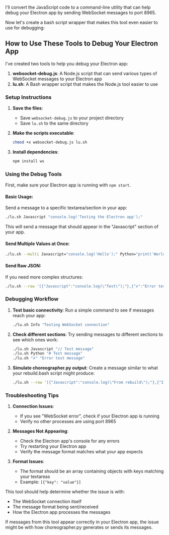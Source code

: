 I'll convert the JavaScript code to a command-line utility that can help debug your Electron app by sending WebSocket messages to port 8965.

Now let's create a bash script wrapper that makes this tool even easier to use for debugging:



## How to Use These Tools to Debug Your Electron App

I've created two tools to help you debug your Electron app:

1. **websocket-debug.js**: A Node.js script that can send various types of WebSocket messages to your Electron app
2. **lu.sh**: A Bash wrapper script that makes the Node.js tool easier to use

### Setup Instructions

1. **Save the files**:
   - Save `websocket-debug.js` to your project directory
   - Save `lu.sh` to the same directory

2. **Make the scripts executable**:
   ```bash
   chmod +x websocket-debug.js lu.sh
   ```

3. **Install dependencies**:
   ```bash
   npm install ws
   ```

### Using the Debug Tools

First, make sure your Electron app is running with `npm start`.

#### Basic Usage:

Send a message to a specific textarea/section in your app:

```bash
./lu.sh Javascript "console.log('Testing the Electron app');"
```

This will send a message that should appear in the "Javascript" section of your app.

#### Send Multiple Values at Once:

```bash
./lu.sh --multi Javascript="console.log('Hello');" Python="print('World')" Info="This is a test message"
```

#### Send Raw JSON:

If you need more complex structures:

```bash
./lu.sh --raw '[{"Javascript":"console.log(\"Test\");"},{"✗":"Error test message"}]'
```

### Debugging Workflow

1. **Test basic connectivity**:
   Run a simple command to see if messages reach your app:
   ```bash
   ./lu.sh Info "Testing WebSocket connection"
   ```

2. **Check different sections**:
   Try sending messages to different sections to see which ones work:
   ```bash
   ./lu.sh Javascript "// Test message"
   ./lu.sh Python "# Test message"
   ./lu.sh "✗" "Error test message"
   ```

3. **Simulate choreographer.py output**:
   Create a message similar to what your rebuild.bash script might produce:
   ```bash
   ./lu.sh --raw '[{"Javascript":"console.log(\"From rebuild\");"},{"Info":"Build completed"}]'
   ```

### Troubleshooting Tips

1. **Connection Issues**:
   - If you see "WebSocket error", check if your Electron app is running
   - Verify no other processes are using port 8965

2. **Messages Not Appearing**:
   - Check the Electron app's console for any errors
   - Try restarting your Electron app
   - Verify the message format matches what your app expects

3. **Format Issues**:
   - The format should be an array containing objects with keys matching your textareas
   - Example: `[{"key": "value"}]`

This tool should help determine whether the issue is with:
- The WebSocket connection itself
- The message format being sent/received
- How the Electron app processes the messages

If messages from this tool appear correctly in your Electron app, the issue might be with how choreographer.py generates or sends its messages.
